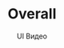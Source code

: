 ---
layout: embed
permalink: apps/minting/architectures/overall/ux-videos
lang: ru
page_id: apps-minting-architectures-overall-video


title: Overall
subtitle: UI Видео
backUrl: /ru/apps/minting/architectures/overall

description: Diagrams
---